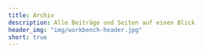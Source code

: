 ```yaml
---
title: Archiv
description: Alle Beiträge und Seiten auf einen Blick
header_img: "img/workbench-header.jpg"
short: true
---
```

